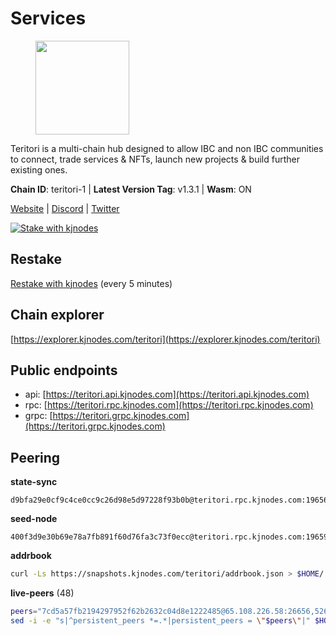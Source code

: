 # Services

<figure><img src="https://raw.githubusercontent.com/kj89/testnet_manuals/main/pingpub/logos/teritori.png" width="150" alt=""><figcaption></figcaption></figure>

Teritori is a multi-chain hub designed to allow IBC and non IBC communities  to connect, trade services & NFTs, launch new projects & build further existing ones.

**Chain ID**: teritori-1 | **Latest Version Tag**: v1.3.1 | **Wasm**: ON

[Website](https://teritori.com) | [Discord](https://discord.gg/teritori) | [Twitter](https://twitter.com/TeritoriNetwork)

[![Stake with kjnodes](https://i.ibb.co/cr44Q8j/button-stake-with-kjnodes.png)](https://restake.app/teritori/torivaloper184ln03hkpt75uhrrr26f66kvcqvf4yn4nc2xjm)

## Restake

[Restake with kjnodes](https://restake.app/teritori/torivaloper184ln03hkpt75uhrrr26f66kvcqvf4yn4nc2xjm) (every 5 minutes)
## Chain explorer
[https://explorer.kjnodes.com/teritori](https://explorer.kjnodes.com/teritori)

## Public endpoints

* api: [https://teritori.api.kjnodes.com](https://teritori.api.kjnodes.com)
* rpc: [https://teritori.rpc.kjnodes.com](https://teritori.rpc.kjnodes.com)
* grpc: [https://teritori.grpc.kjnodes.com](https://teritori.grpc.kjnodes.com)

## Peering

**state-sync**

```text
d9bfa29e0cf9c4ce0cc9c26d98e5d97228f93b0b@teritori.rpc.kjnodes.com:19656
```

**seed-node**

```text
400f3d9e30b69e78a7fb891f60d76fa3c73f0ecc@teritori.rpc.kjnodes.com:19659
```

**addrbook**
```bash
curl -Ls https://snapshots.kjnodes.com/teritori/addrbook.json > $HOME/.teritorid/config/addrbook.json
```

**live-peers** (48)
```bash
peers="7cd5a57fb2194297952f62b2632c04d8e1222485@65.108.226.58:26656,526d8c7c44f59be9a39d7463c576b68c0db23174@65.108.234.23:15956,82ebb17ddac20928fb8107201dad9f5aea7f9132@198.244.200.3:26656,406fc7fe86ba396cb7fc8616c546f21a1d3c51cd@89.58.57.158:26656,43da931d00da102c002e0a227de7258b8fb1871a@144.126.135.53:26656,12101148702a99298a971b310286e64bc7bb6135@65.109.23.182:38026,694d6e93a71a25269dbaee2674f423b3109a582d@71.236.119.108:22656,722b63e6c65628b929f22013dcbcde980210cb44@176.9.127.54:26656,c669be4c7c0e44a3da941f4b97a8ee4ef39f7d6e@51.159.100.40:26656,920f32f409bbb18b641cdc9513545e2e016c2c62@142.132.203.60:26656,c670830fdf60374f008fa4a4eb851deddcdaef5b@65.109.88.107:46656,41caa4106f68977e3a5123e56f57934a2d34a1c1@185.16.38.210:27166,5a98d637a16b16bf425a4a785c9d11a7d1e5b8a0@65.21.131.215:26736,ec4126b26336cd61b335345df4ff2a3fbb79338a@65.109.92.240:20026,8ac41af54dfd91c41de71cde222a55670f2f405d@141.95.65.73:15956,46b7ae20e3cc4264076a91c3601f3894a021a80d@65.108.6.45:36656,3178ac8fffd269325500c95679d58d5e8ec61746@198.244.213.94:22956,856c165de82fbd0489df9ec6ffaa0958c620e073@198.244.179.127:26656,106490318e51355bc6d72e7941a0080f8b8256b9@185.16.39.14:26656,ae2261521f2f15eb3f98cd8f142768ba7c00f5cc@65.108.41.172:19656,0b27217386756577e1eadf00c4169dc8f041e522@51.210.7.219:26656,78815c81331c114cd508dae3a012f0d3e5e2b966@185.119.118.117:3000,35de81a10ed992e427e6eb1d0d9ec3622d0f37fe@193.70.47.90:15956,ce3baba928ae06cd3ff0af20aec888a82ddffef7@54.37.129.171:26656,51eaf493facf36754411baa4f7b89355bd9cb3e7@195.201.63.87:42666,0e189bbc6db606a14950a0e59641b798a255c3c8@65.109.37.154:3000,e726816f42831689eab9378d5d577f1d06d25716@176.9.188.21:26656,e1b058e5cfa2b836ddaa496b10911da62dcf182e@138.201.8.248:26656,48980875839186e08e12ebf0d9a2803b45206833@65.109.92.241:38026,8e9624292123624e4eddc3f43189f08a0424127e@65.108.131.62:26656,c12c1ed98ab1f24266980c1f05ed0ca8812ca7aa@95.217.192.230:16656,ebc272824924ea1a27ea3183dd0b9ba713494f83@95.214.52.139:27166,2b4f46e601fb4ede2a0c98976337e3afdaa50dac@65.108.238.102:15956,7c0f6f5c49d380f4b484e8da1ab51b3fd7befb76@163.172.135.245:26656,3594b73f909a9c4b87cfe6a361ef8b2b51124dd5@65.109.69.59:15956,4991cc04c48f96dec265464d5cf276e16f6b302c@5.95.112.194:26656,2aab2f1c2c9b2a74c05ff53107f53b9b5cf75e6c@195.189.96.121:51656,6085c32b26fb1baa4b16b426f5d56f2fff81cfc7@135.181.165.246:26656,51345b444fb291c03cf18084bdfc51123de7b5ac@51.178.74.75:36656,c6f9573f0b5b7f986ec121e584465f2c6cd53de3@51.159.0.207:36656,b212d5740b2e11e54f56b072dc13b6134650cfb5@134.65.192.81:26656,10a19941e819a9a89873398b1d52794929d245a0@54.36.62.225:13656,1e08fefb7e8851490d40e804df76d1ac33cb1f0a@38.146.3.175:15956,14740e6faf16ab85a98ff5911241bb4b926b9c08@65.109.85.170:52656,5ab6437f73fe71f392d53566e037aa91087530ac@139.144.67.202:26656,d9bfa29e0cf9c4ce0cc9c26d98e5d97228f93b0b@65.109.88.38:19656,ad347ea1ec920d12ccda2341348bcc89687739ef@88.99.164.158:38026,d956d6180e96c62315a777b1a3ed8f1ebf873e80@38.242.232.202:29656"
sed -i -e "s|^persistent_peers *=.*|persistent_peers = \"$peers\"|" $HOME/.teritorid/config/config.toml
```
